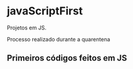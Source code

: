 # javaScriptFirst

Projetos em JS.   
 
Processo realizado durante a quarentena      
   
## Primeiros códigos feitos em JS 
<br>    
  
 
  


   
 
